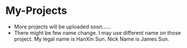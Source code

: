 # My-Projects
- More projects will be uploaded soon......
- There might be few name change. I may use different name on those project. My legal name is HanXin Sun. Nick Name is James Sun.
